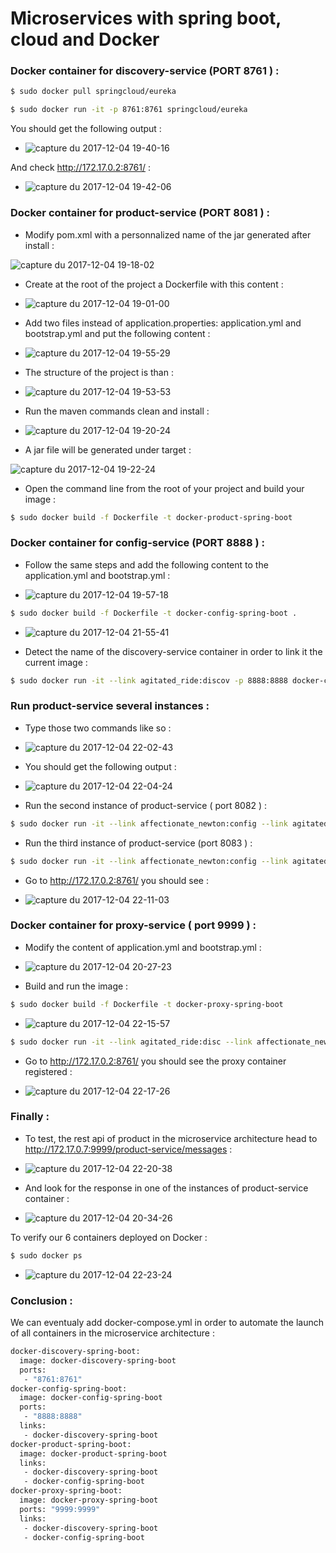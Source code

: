 # Microservices with spring boot, cloud and Docker

### Docker container for discovery-service (PORT 8761 ) : 

```sh
$ sudo docker pull springcloud/eureka

```

```sh
$ sudo docker run -it -p 8761:8761 springcloud/eureka
```
You should get the following output : 

* ![capture du 2017-12-04 19-40-16](https://user-images.githubusercontent.com/11822424/33575267-5802ee3a-d93c-11e7-8f97-d6f35ad743f9.png)

And check http://172.17.0.2:8761/ :

* ![capture du 2017-12-04 19-42-06](https://user-images.githubusercontent.com/11822424/33574934-45c4cfe6-d93b-11e7-9e2a-93534fa30b59.png)

### Docker container for product-service (PORT 8081 ) :

* Modify pom.xml with a personnalized name of the jar generated after install : 

![capture du 2017-12-04 19-18-02](https://user-images.githubusercontent.com/11822424/33575114-dfc6b28a-d93b-11e7-93dd-75c77faf8e86.png)

* Create at the root of the project a Dockerfile with this content :

* ![capture du 2017-12-04 19-01-00](https://user-images.githubusercontent.com/11822424/33575173-0a747d3c-d93c-11e7-906a-270556fe8593.png)

* Add two files instead of application.properties: application.yml and bootstrap.yml and put the following content :

* ![capture du 2017-12-04 19-55-29](https://user-images.githubusercontent.com/11822424/33575512-2d63a10a-d93d-11e7-8687-f761a1105b7e.png)

* The structure of the project is than : 

* ![capture du 2017-12-04 19-53-53](https://user-images.githubusercontent.com/11822424/33575856-4695431c-d93e-11e7-9719-29c5f7b78ed7.png)

* Run the maven commands clean and install :

* ![capture du 2017-12-04 19-20-24](https://user-images.githubusercontent.com/11822424/33575168-03d5c8e6-d93c-11e7-8f08-056b995045ee.png)

* A jar file will be generated under target :

![capture du 2017-12-04 19-22-24](https://user-images.githubusercontent.com/11822424/33575228-3d5ecd10-d93c-11e7-8256-e8db84470965.png)

* Open the command line from the root of your project and build your image :

```sh
$ sudo docker build -f Dockerfile -t docker-product-spring-boot
```

### Docker container for config-service (PORT 8888 ) : 

* Follow the same steps and add the following content to the application.yml and bootstrap.yml : 

* ![capture du 2017-12-04 19-57-18](https://user-images.githubusercontent.com/11822424/33575640-99b3dc8a-d93d-11e7-995f-d149d4404413.png)

```sh
$ sudo docker build -f Dockerfile -t docker-config-spring-boot .
```

* ![capture du 2017-12-04 21-55-41](https://user-images.githubusercontent.com/11822424/33575729-e6b06d6e-d93d-11e7-97ff-0790edf16880.png)

* Detect the name of the discovery-service container in order to link it the current image :

```sh
$ sudo docker run -it --link agitated_ride:discov -p 8888:8888 docker-config-spring-boot
```

### Run product-service several instances : 

* Type those two commands like so : 

* ![capture du 2017-12-04 22-02-43](https://user-images.githubusercontent.com/11822424/33576061-ee766098-d93e-11e7-8da0-c3f60af973d1.png)

* You should get the following output :

* ![capture du 2017-12-04 22-04-24](https://user-images.githubusercontent.com/11822424/33576134-271c275c-d93f-11e7-955b-4fca8a9140e5.png)

* Run the second instance of product-service ( port 8082 ) : 

```sh
$ sudo docker run -it --link affectionate_newton:config --link agitated_ride:disc -p 8082:8082 docker-product-spring-boot

```

* Run the third instance of product-service (port 8083 ) : 

```sh
$ sudo docker run -it --link affectionate_newton:config --link agitated_ride:disc -p 8083:8083 docker-product-spring-boot

```

* Go to http://172.17.0.2:8761/ you should see : 

* ![capture du 2017-12-04 22-11-03](https://user-images.githubusercontent.com/11822424/33576416-0adec2ce-d940-11e7-8d54-6acbcbc4bc48.png)

### Docker container for proxy-service ( port 9999 ) : 

* Modify the content of application.yml and bootstrap.yml : 

* ![capture du 2017-12-04 20-27-23](https://user-images.githubusercontent.com/11822424/33576490-4487937a-d940-11e7-800a-16b47203bfad.png)

* Build and run the image : 

```sh
$ sudo docker build -f Dockerfile -t docker-proxy-spring-boot
```

* ![capture du 2017-12-04 22-15-57](https://user-images.githubusercontent.com/11822424/33576622-bad329c2-d940-11e7-8bcb-80b18b9471e1.png)


```sh
$ sudo docker run -it --link agitated_ride:disc --link affectionate_newton:conf -p 9999:9999 docker-proxy-spring-boot
```
* Go to http://172.17.0.2:8761/ you should see the proxy container registered : 

* ![capture du 2017-12-04 22-17-26](https://user-images.githubusercontent.com/11822424/33576686-f6787810-d940-11e7-8df4-fd306e8d95d5.png)

### Finally : 

* To test, the rest api of product in the microservice architecture head to http://172.17.0.7:9999/product-service/messages :

* ![capture du 2017-12-04 22-20-38](https://user-images.githubusercontent.com/11822424/33576829-60c385b6-d941-11e7-92ec-4cc805754725.png)

* And look for the response in one of the instances of product-service container :

* ![capture du 2017-12-04 20-34-26](https://user-images.githubusercontent.com/11822424/33576894-9b99835c-d941-11e7-823d-b3fd2ccf83c0.png)

To verify our 6 containers deployed on Docker : 

```sh
$ sudo docker ps
```

* ![capture du 2017-12-04 22-23-24](https://user-images.githubusercontent.com/11822424/33576953-c337b21c-d941-11e7-8c8e-79b38ee26bd5.png)


### Conclusion : 

We can eventualy add docker-compose.yml in order to automate the launch of all containers in the microservice architecture : 

```sh
docker-discovery-spring-boot:
  image: docker-discovery-spring-boot
  ports:
   - "8761:8761"
docker-config-spring-boot:
  image: docker-config-spring-boot
  ports:
   - "8888:8888"
  links:
   - docker-discovery-spring-boot
docker-product-spring-boot:
  image: docker-product-spring-boot
  links:
   - docker-discovery-spring-boot
   - docker-config-spring-boot
docker-proxy-spring-boot:
  image: docker-proxy-spring-boot
  ports: "9999:9999"
  links:
   - docker-discovery-spring-boot
   - docker-config-spring-boot
   
```










